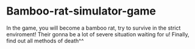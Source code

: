 # Bamboo-rat-simulator-game


In the game, you will become a bamboo rat, try to survive in the strict enviroment! 
Their gonna be a lot of severe situation waiting for u! 
Finally, find out all methods of death^^
